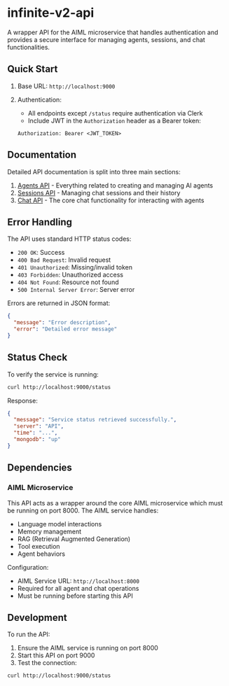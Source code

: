 # infinite-v2-api

A wrapper API for the AIML microservice that handles authentication and provides a secure interface for managing agents, sessions, and chat functionalities.

## Quick Start

1. Base URL: `http://localhost:9000`

2. Authentication:
   - All endpoints except `/status` require authentication via Clerk
   - Include JWT in the `Authorization` header as a Bearer token:
   ```
   Authorization: Bearer <JWT_TOKEN>
   ```

## Documentation

Detailed API documentation is split into three main sections:

1. [Agents API](doc/agents.md) - Everything related to creating and managing AI agents
2. [Sessions API](doc/sessions.md) - Managing chat sessions and their history
3. [Chat API](doc/chat.md) - The core chat functionality for interacting with agents

## Error Handling

The API uses standard HTTP status codes:
- `200 OK`: Success
- `400 Bad Request`: Invalid request
- `401 Unauthorized`: Missing/invalid token
- `403 Forbidden`: Unauthorized access
- `404 Not Found`: Resource not found
- `500 Internal Server Error`: Server error

Errors are returned in JSON format:
```json
{
  "message": "Error description",
  "error": "Detailed error message"
}
```

## Status Check

To verify the service is running:
```bash
curl http://localhost:9000/status
```

Response:
```json
{
  "message": "Service status retrieved successfully.",
  "server": "API",
  "time": "...",
  "mongodb": "up"
}
```

## Dependencies

### AIML Microservice

This API acts as a wrapper around the core AIML microservice which must be running on port 8000. The AIML service handles:

- Language model interactions
- Memory management
- RAG (Retrieval Augmented Generation)
- Tool execution
- Agent behaviors

Configuration:
- AIML Service URL: `http://localhost:8000`
- Required for all agent and chat operations
- Must be running before starting this API

## Development

To run the API:

1. Ensure the AIML service is running on port 8000
2. Start this API on port 9000
3. Test the connection:
```bash
curl http://localhost:9000/status
```

